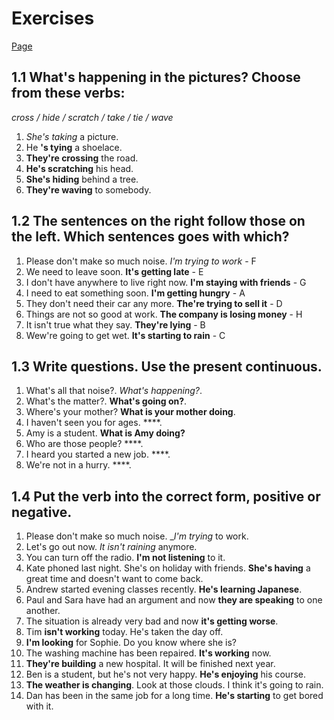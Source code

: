 # Exercises

[Page](images/Exercises_unit_1.jpeg)

## 1.1 What's happening in the pictures? Choose from these verbs:
_cross / hide / scratch / take / tie / wave_

1. _She's taking_ a picture.
2. He **'s tying** a shoelace.
3. **They're crossing** the road.
4. **He's scratching** his head.
5. **She's hiding** behind a tree.
6. **They're waving** to somebody.

## 1.2 The sentences on the right follow those on the left. Which sentences goes with which?

1. Please don't make so much noise. _I'm trying to work_ - F
2. We need to leave soon. **It's getting late** - E
3. I don't have anywhere to live right now. **I'm staying with friends** - G
4. I need to eat something soon. **I'm getting hungry** - A
5. They don't need their car any more. **The're trying to sell it** - D
6. Things are not so good at work. **The company is losing money** - H
7. It isn't true what they say. **They're lying** - B
8. Wew're going to get wet. **It's starting to rain** - C

## 1.3 Write questions. Use the present continuous.

1. What's all that noise?. _What's happening?_.
2. What's the matter?. **What's going on?**.
3. Where's your mother? **What is your mother doing**.
4. I haven't seen you for ages. ****.
5. Amy is a student. **What is Amy doing?**
6. Who are those people? ****.
7. I heard you started a new job. ****.
8. We're not in a hurry. ****.

## 1.4 Put the verb into the correct form, positive or negative.

1. Please don't make so much noise. __I'm trying_ to work.
2. Let's go out now. _It isn't raining_ anymore.
3. You can turn off the radio. **I'm not listening** to it.
4. Kate phoned last night. She's on holiday with friends. **She's having** a great time and doesn't want to come back.
5. Andrew started evening classes recently. **He's learning Japanese**.
6. Paul and Sara have had an argument and now **they are speaking** to one another.
7. The situation is already very bad and now **it's getting worse**.
8. Tim **isn't working** today. He's taken the day off.
9. **I'm looking** for Sophie. Do you know where she is?
10. The washing machine has been repaired. **It's working** now.
11. **They're building** a new hospital. It will be finished next year.
12. Ben is a student, but he's not very happy. **He's enjoying** his course.
13. **The weather is changing**. Look at those clouds. I think it's going to rain.
14. Dan has been in the same job for a long time. **He's starting** to get bored with it.